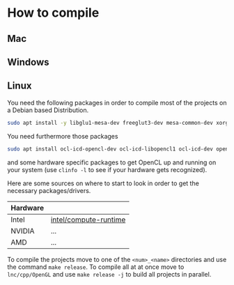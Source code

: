 # How to compile

## Mac

## Windows

## Linux

You need the following packages in order to compile most of the projects on a Debian based Distribution.

```bash
sudo apt install -y libglu1-mesa-dev freeglut3-dev mesa-common-dev xorg-dev mesa-utils libglfw3-dev libglew-dev libomp-dev
```

You need furthermore those packages

```bash
sudo apt install ocl-icd-opencl-dev ocl-icd-libopencl1 ocl-icd-dev opencl-headers clinfo
```

and some hardware specific packages to get OpenCL up and running on your system (use `clinfo -l` to see if your hardware gets recognized).

Here are some sources on where to start to look in order to get the necessary packages/drivers.

| Hardware | |
| :--- | :--- |
| Intel | [intel/compute-runtime](https://github.com/intel/compute-runtime) |
| NVIDIA | ... |
| AMD | ... |

To compile the projects move to one of the `<num>_<name>` directories and use the command `make release`.
To compile all at at once move to `lnc/cpp/OpenGL` and use `make release -j` to build all projects in parallel.